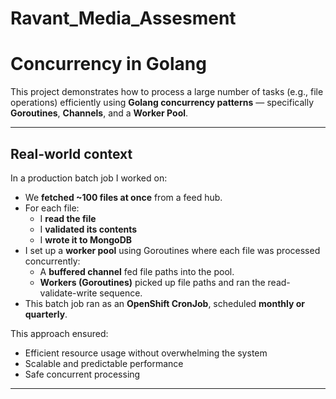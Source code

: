 # Ravant_Media_Assesment

# Concurrency in Golang

This project demonstrates how to process a large number of tasks (e.g., file operations) efficiently using **Golang concurrency patterns** — specifically **Goroutines**, **Channels**, and a **Worker Pool**.

---

## Real-world context

In a production batch job I worked on:

- We **fetched ~100 files at once** from a feed hub.
- For each file:
  - I **read the file**
  - I **validated its contents**
  - I **wrote it to MongoDB**
- I set up a **worker pool** using Goroutines where each file was processed concurrently:
  - A **buffered channel** fed file paths into the pool.
  - **Workers (Goroutines)** picked up file paths and ran the read-validate-write sequence.
- This batch job ran as an **OpenShift CronJob**, scheduled **monthly or quarterly**.

This approach ensured:
- Efficient resource usage without overwhelming the system
- Scalable and predictable performance
- Safe concurrent processing

---